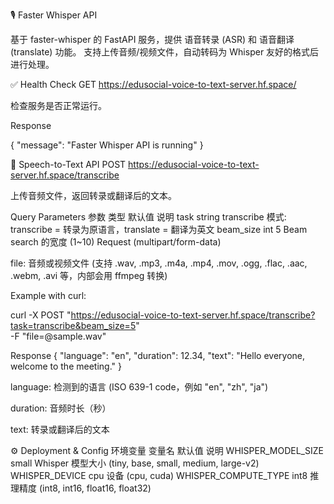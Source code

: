 🎙️ Faster Whisper API

基于 faster-whisper
 的 FastAPI 服务，提供 语音转录 (ASR) 和 语音翻译 (translate) 功能。
支持上传音频/视频文件，自动转码为 Whisper 友好的格式后进行处理。

✅ Health Check
GET https://edusocial-voice-to-text-server.hf.space/


检查服务是否正常运行。

Response

{
  "message": "Faster Whisper API is running"
}

📝 Speech-to-Text API
POST https://edusocial-voice-to-text-server.hf.space/transcribe


上传音频文件，返回转录或翻译后的文本。

Query Parameters
参数	类型	默认值	说明
task	string	transcribe	模式: transcribe = 转录为原语言，translate = 翻译为英文
beam_size	int	5	Beam search 的宽度 (1~10)
Request (multipart/form-data)

file: 音频或视频文件 (支持 .wav, .mp3, .m4a, .mp4, .mov, .ogg, .flac, .aac, .webm, .avi 等，内部会用 ffmpeg 转换)

Example with curl:

curl -X POST "https://edusocial-voice-to-text-server.hf.space/transcribe?task=transcribe&beam_size=5" \
  -F "file=@sample.wav"

Response
{
  "language": "en",
  "duration": 12.34,
  "text": "Hello everyone, welcome to the meeting."
}


language: 检测到的语言 (ISO 639-1 code，例如 "en", "zh", "ja")

duration: 音频时长（秒）

text: 转录或翻译后的文本

⚙️ Deployment & Config
环境变量
变量名	默认值	说明
WHISPER_MODEL_SIZE	small	Whisper 模型大小 (tiny, base, small, medium, large-v2)
WHISPER_DEVICE	cpu	设备 (cpu, cuda)
WHISPER_COMPUTE_TYPE	int8	推理精度 (int8, int16, float16, float32)